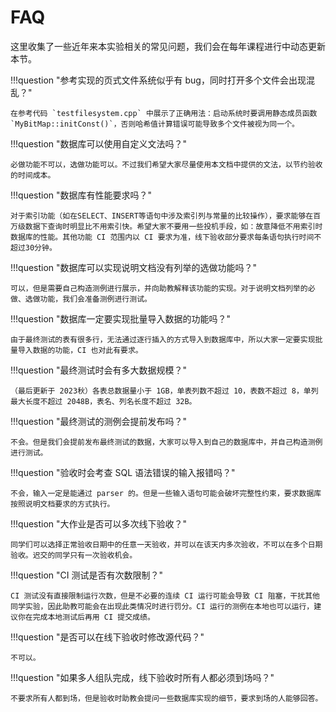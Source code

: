 # FAQ

这里收集了一些近年来本实验相关的常见问题，我们会在每年课程进行中动态更新本节。

<!-- !!!question "数据库各模块是否必须按照说明文档中的建议时间完成？"

    不一定。但我们建议大家合理规划时间，把数据库各模块分散在整个学期完成，为各模块组装后的端到端测试留出足够的 Debug 时间和测试时间。由于代码量较大，系统较复杂，希望大家不要把大量代码集中在验收前完成。 -->

!!!question "参考实现的页式文件系统似乎有 bug，同时打开多个文件会出现混乱？"

    在参考代码 `testfilesystem.cpp` 中展示了正确用法：启动系统时要调用静态成员函数 `MyBitMap::initConst()`，否则哈希值计算错误可能导致多个文件被视为同一个。

!!!question "数据库可以使用自定义文法吗？"

    必做功能不可以，选做功能可以。不过我们希望大家尽量使用本文档中提供的文法，以节约验收的时间成本。

!!!question "数据库有性能要求吗？"

    对于索引功能（如在SELECT、INSERT等语句中涉及索引列与常量的比较操作），要求能够在百万级数据下查询时明显比不用索引快。希望大家不要用一些投机手段，如：故意降低不用索引时数据库的性能。其他功能 CI 范围内以 CI 要求为准，线下验收部分要求每条语句执行时间不超过30分钟。

!!!question "数据库可以实现说明文档没有列举的选做功能吗？"

    可以，但是需要自己构造测例进行展示，并向助教解释该功能的实现。对于说明文档列举的必做、选做功能，我们会准备测例进行测试。

!!!question "数据库一定要实现批量导入数据的功能吗？"

    由于最终测试的表有很多行，无法通过逐行插入的方式导入到数据库中，所以大家一定要实现批量导入数据的功能，CI 也对此有要求。

!!!question "最终测试时会有多大数据规模？"

    （最后更新于 2023秋）各表总数据量小于 1GB，单表列数不超过 10，表数不超过 8，单列最大长度不超过 2048B，表名、列名长度不超过 32B。

!!!question "最终测试的测例会提前发布吗？"

    不会。但是我们会提前发布最终测试的数据，大家可以导入到自己的数据库中，并自己构造测例进行测试。

!!!question "验收时会考查 SQL 语法错误的输入报错吗？"

    不会，输入一定是能通过 parser 的。但是一些输入语句可能会破坏完整性约束，要求数据库按照说明文档要求的方式执行。

!!!question "大作业是否可以多次线下验收？"

    同学们可以选择正常验收日期中的任意一天验收，并可以在该天内多次验收，不可以在多个日期验收。迟交的同学只有一次验收机会。

!!!question "CI 测试是否有次数限制？"

    CI 测试没有直接限制运行次数，但是不必要的连续 CI 运行可能会导致 CI 阻塞，干扰其他同学实验，因此助教可能会在出现此类情况时进行罚分。CI 运行的测例在本地也可以运行，建议你在完成本地测试后再用 CI 提交成绩。

!!!question "是否可以在线下验收时修改源代码？"

    不可以。

!!!question "如果多人组队完成，线下验收时所有人都必须到场吗？"

    不要求所有人都到场，但是验收时助教会提问一些数据库实现的细节，要求到场的人能够回答。


